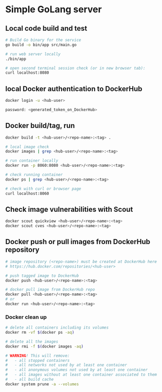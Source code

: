 # Simple GoLang server

## Local code build and test

```sh
# Build Go binary for the service
go build -o bin/app src/main.go

# run web server locally
./bin/app

# open second terminal session check (or in new browser tab):
curl localhost:8080
```

## local Docker authentication to DockerHub

```sh
docker login -u <hub-user>

password: <generated_token_on_DockerHub>
```

## Docker build/tag, run

```sh
docker build -t <hub-user>/<repo-name>:<tag> .

# local image check
docker images | grep <hub-user>/<repo-name>:<tag>

# run container locally
docker run -p 8060:8080 <hub-user>/<repo-name>:<tag>

# check running container
docker ps | grep <hub-user>/<repo-name>:<tag>

# check with curl or browser page
curl localhost:8060

```

## Check image vulnerabilities with Scout

```sh
docker scout quickview <hub-user>/<repo-name>:<tag>
docker scout cves <hub-user>/<repo-name>:<tag>
```

## Docker push or pull images from DockerHub repository

```sh
# image repository (<repo-name>) must be created at DockerHub here
# https://hub.docker.com/repositories/<hub-user>

# push tagged image to DockerHub
docker push <hub-user>/<repo-name>:<tag>

# docker pull image from DockerHub repo
docker pull <hub-user>/<repo-name>:<tag>
# or 
docker run <hub-user>/<repo-name>:<tag>
```

### Docker clean up

```sh
# delete all containers including its volumes
docker rm -vf $(docker ps -aq)

# delete all the images
docker rmi -f $(docker images -aq)

# WARNING! This will remove:
#   - all stopped containers
#   - all networks not used by at least one container
#   - all anonymous volumes not used by at least one container
#   - all images without at least one container associated to them
#   - all build cache
docker system prune -a --volumes
```
